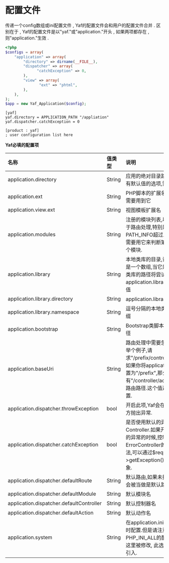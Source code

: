 # 配置文件

传递一个config数组或ini配置文件 , Yaf的配置文件会和用户的配置文件合并 . 区别在于 , Yaf的配置文件是以"yaf."或"application."开头 , 如果两项都存在 , 则"application."生效 .

```php
<?php
$configs = array(
    "application" => array(
        "directory" => dirname(__FILE__),
        "dispatcher" => array(
              "catchException" => 0,
        ),
        "view" => array(
               "ext" => "phtml",
        ),
    ),
);
$app = new Yaf_Application($config);
```

```
[yaf]
yaf.directory = APPLICATION_PATH "/appliation"
yaf.dispatcher.catchException = 0

[product : yaf]
; user configuration list here
```

**Yaf必填的配置项**

| 名称 | 值类型 | 说明 |
| :--- | :--- | :--- |
| application.directory | String | 应用的绝对目录路径,唯一一个没有默认值的选项,需要手动设置 |
| application.ext | String | PHP脚本的扩展名,类的自动加载需要用到它 |
| application.view.ext | String | 视图模板扩展名 |
| application.modules | String | 注册的模块列表,以逗号分隔,用于路由处理,特别是当PATH\_INFO超过三段的时候,Yaf需要用它来判断第一段是否是一个模块. |
| application.library | String | 本地类库的目录,该配置项也可以是一个数组,当它是数组的时候,类库的路径将尝试使用application.library.directory的值 |
| application.library.directory | String | application.library的别名 |
| application.library.namespace | String | 逗号分隔的本地类库命名空间前缀 |
| application.bootstrap | String | Bootstrap类脚本文件的绝对路径 |
| application.baseUri | String | 路由处理中需要忽略的路径前缀.举个例子,请求"/prefix/controller/action"时.如果你将application.baseUri设置为"/prefix",那么只有"/controller/action"会被当做路由路径.这个值通常不需要设置. |
| application.dispatcher.throwException | bool | 开启此项,Yaf会在发生错误的地方抛出异常. |
| application.dispatcher.catchException | bool | 是否使用默认的异常捕获Controller.如果开启,在有未捕获的异常的时候,控制权会交给ErrorController的errorAction方法,可以通过$request-&gt;getException\(\)获得此异常对象. |
| application.dispatcher.defaultRoute | String | 默认路由,如果未指定,静态路由会被当做是默认路由. |
| application.dispatcher.defaultModule | String | 默认模块名 |
| application.dispatcher.defaultController | String | 默认控制器名 |
| application.dispatcher.defaultAction | String | 默认动作名 |
| application.system | String | 在application.ini中设置Yaf运行时配置.但是请注意只有PHP\_INI\_ALL的配置项才可以在这里被修改, 此选项从2.2.0开始引入. |



